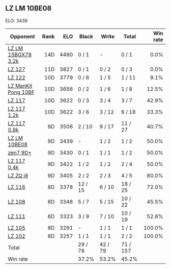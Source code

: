 ## LZ LM 10BE08 ##

ELO: 3439

Opponent | Rank | ELO | Black | Write | Total | Win rate
---------|-----:|----:|-------|-------|-------|-------:
[LZ LM 15BGX78 3.2k](LZ%20LM%2015BGX78%203.2k.md) | 14D | 4490 | 0 / 1 | - | 0 / 1 | 0.0%
[LZ 127](LZ%20127.md) | 11D | 3827 | 0 / 1 | 0 / 2 | 0 / 3 | 0.0%
[LZ 122](LZ%20122.md) | 10D | 3779 | 0 / 6 | 1 / 5 | 1 / 11 | 9.1%
[LZ ManKit Pong 10BF](LZ%20ManKit%20Pong%2010BF.md) | 10D | 3656 | 0 / 2 | 1 / 6 | 1 / 8 | 12.5%
[LZ 117](LZ%20117.md) | 10D | 3622 | 0 / 3 | 3 / 4 | 3 / 7 | 42.9%
[LZ 117 1.2k](LZ%20117%201.2k.md) | 10D | 3622 | 3 / 6 | 3 / 12 | 6 / 18 | 33.3%
[LZ 117 0.8k](LZ%20117%200.8k.md) | 9D | 3506 | 2 / 10 | 9 / 17 | 11 / 27 | 40.7%
[LZ LM 10BE08](LZ%20LM%2010BE08.md) | 9D | 3439 | - | 1 / 2 | 1 / 2 | 50.0%
[zen7 9D+](zen7%209D+.md) | 9D | 3430 | 0 / 1 | 1 / 1 | 1 / 2 | 50.0%
[LZ 117 0.4k](LZ%20117%200.4k.md) | 9D | 3422 | 1 / 2 | 1 / 2 | 2 / 4 | 50.0%
[LZ ZQ i8](LZ%20ZQ%20i8.md) | 9D | 3405 | 2 / 2 | 2 / 3 | 4 / 5 | 80.0%
[LZ 116](LZ%20116.md) | 8D | 3378 | 12 / 15 | 6 / 10 | 18 / 25 | 72.0%
[LZ 108](LZ%20108.md) | 8D | 3348 | 5 / 7 | 5 / 15 | 10 / 22 | 45.5%
[LZ 111](LZ%20111.md) | 8D | 3323 | 3 / 9 | 7 / 10 | 10 / 19 | 52.6%
[LZ 105](LZ%20105.md) | 8D | 3291 | - | 1 / 1 | 1 / 1 | 100.0%
[LZ 102](LZ%20102.md) | 8D | 3257 | 1 / 1 | 1 / 1 | 2 / 2 | 100.0%
Total | | | 29 / 78 | 42 / 79 | 71 / 157 | 
Win rate| | | 37.2% | 53.2% | 45.2% | 

